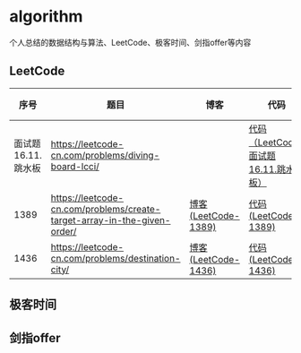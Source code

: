 # algorithm
个人总结的数据结构与算法、LeetCode、极客时间、剑指offer等内容

## LeetCode
| 序号 | 题目 | 博客 | 代码 | 难度 | 时间 |
| --- | ---- | ---- | ---- | --- | --- |
| 面试题 16.11.跳水板 | https://leetcode-cn.com/problems/diving-board-lcci/ | | [代码（LeetCode-面试题 16.11.跳水板）][面试题 16.11.跳水板] | <span style="color:green;">简单</span> | 2020/07/08 |
| 1389 | https://leetcode-cn.com/problems/create-target-array-in-the-given-order/ | [博客 (LeetCode-1389)][1389_blog] | [代码 (LeetCode-1389)][1389] | <span style="color:green;">简单</span> | 2020/07/07 |
| 1436 | https://leetcode-cn.com/problems/destination-city/ | [博客 (LeetCode-1436)][1436_blog] | [代码 (LeetCode-1436)][1436] | <span style="color:green;">简单</span> | 2020/07/06 |

## 极客时间

## 剑指offer

[1436]: https://github.com/lemonlyue/algorithm/blob/master/source/LeetCode_1436.php
[1436_blog]: https://lemonlyue.github.io/2020/07/06/LeetCode%20-%201349%20-%20%E6%97%85%E8%A1%8C%E7%BB%88%E7%82%B9%E7%AB%99/#more
[1389]: https://github.com/lemonlyue/algorithm/blob/master/source/LeetCode_1389.php
[1389_blog]: https://lemonlyue.github.io/2020/07/07/LeetCode%20-%201389%20-%20%E6%8C%89%E6%97%A2%E5%AE%9A%E9%A1%BA%E5%BA%8F%E5%88%9B%E5%BB%BA%E7%9B%AE%E6%A0%87%E6%95%B0%E7%BB%84/#more
[面试题 16.11.跳水板]: https://github.com/lemonlyue/algorithm/blob/master/source/LeetCode_16.11.php